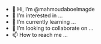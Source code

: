 - 👋 Hi, I’m @mahmoudaboelmagde
- 👀 I’m interested in ...
- 🌱 I’m currently learning ...
- 💞️ I’m looking to collaborate on ...
- 📫 How to reach me ...

<!---
mahmoudaboelmagde/mahmoudaboelmagde is a ✨ special ✨ repository because its `README.md` (this file) appears on your GitHub profile.
You can click the Preview link to take a look at your changes.
--->
